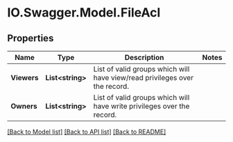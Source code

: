 # IO.Swagger.Model.FileAcl
## Properties

Name | Type | Description | Notes
------------ | ------------- | ------------- | -------------
**Viewers** | **List&lt;string&gt;** | List of valid groups which will have view/read privileges over the record. | 
**Owners** | **List&lt;string&gt;** | List of valid groups which will have write privileges over the record. | 

[[Back to Model list]](../README.md#documentation-for-models) [[Back to API list]](../README.md#documentation-for-api-endpoints) [[Back to README]](../README.md)

